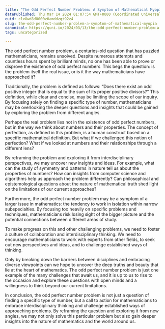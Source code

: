 ```yaml
---
title: "The Odd Perfect Number Problem: A Symptom of Mathematical Myopia?"
datePublished: Thu Mar 14 2024 01:07:54 GMT+0000 (Coordinated Universal Time)
cuid: clv8wd8d8000z0amddzqt92z4
slug: the-odd-perfect-number-problem-a-symptom-of-mathematical-myopia
canonical: https://quni.io/2024/03/13/the-odd-perfect-number-problem-a-symptom-of-mathematical-myopia/
tags: uncategorized

---
```


The odd perfect number problem, a centuries-old question that has puzzled mathematicians, remains unsolved. Despite numerous attempts and countless hours spent by brilliant minds, no one has been able to prove or disprove the existence of odd perfect numbers. This begs the question: is the problem itself the real issue, or is it the way mathematicians have approached it?

Traditionally, the problem is defined as follows: “Does there exist an odd positive integer that is equal to the sum of its proper positive divisors?” This definition, while clear and concise, may be limiting the scope of our inquiry. By focusing solely on finding a specific type of number, mathematicians may be overlooking the deeper questions and insights that could be gained by exploring the problem from different angles.

Perhaps the real problem lies not in the existence of odd perfect numbers, but in the way we think about numbers and their properties. The concept of perfection, as defined in this problem, is a human construct based on a specific mathematical definition. But what if we challenged this notion of perfection? What if we looked at numbers and their relationships through a different lens?

By reframing the problem and exploring it from interdisciplinary perspectives, we may uncover new insights and ideas. For example, what can the study of symmetry and patterns in nature tell us about the properties of numbers? How can insights from computer science and algorithms help us approach the problem differently? Can philosophical and epistemological questions about the nature of mathematical truth shed light on the limitations of our current approaches?

Furthermore, the odd perfect number problem may be a symptom of a larger issue in mathematics: the tendency to work in isolation within narrow subspecialties. By focusing too heavily on specific problems and techniques, mathematicians risk losing sight of the bigger picture and the potential connections between different areas of study.

To make progress on this and other challenging problems, we need to foster a culture of collaboration and interdisciplinary thinking. We need to encourage mathematicians to work with experts from other fields, to seek out new perspectives and ideas, and to challenge established ways of thinking.

Only by breaking down the barriers between disciplines and embracing diverse viewpoints can we hope to uncover the deep truths and beauty that lie at the heart of mathematics. The odd perfect number problem is just one example of the many challenges that await us, and it is up to us to rise to the occasion and explore these questions with open minds and a willingness to think beyond our current limitations.

In conclusion, the odd perfect number problem is not just a question of finding a specific type of number, but a call to action for mathematicians to embrace interdisciplinary thinking and challenge established ways of approaching problems. By reframing the question and exploring it from new angles, we may not only solve this particular problem but also gain deeper insights into the nature of mathematics and the world around us.